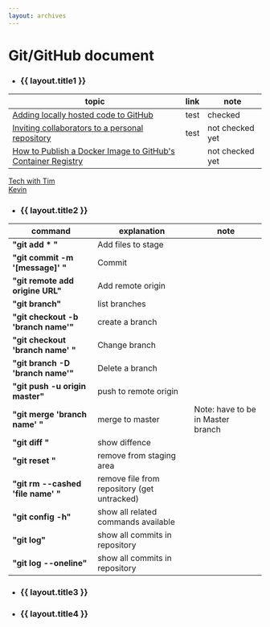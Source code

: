 ```yaml
---
layout: archives
---
```


# Git/GitHub document

- ### {{ layout.title1 }}

|topic| link| note|
|-------|------------|-----|
|[Adding locally hosted code to GitHub](https://docs.github.com/en/get-started/importing-your-projects-to-github/importing-source-code-to-github/adding-locally-hosted-code-to-github) |test |checked|
|[Inviting collaborators to a personal repository](https://docs.github.com/en/account-and-profile/setting-up-and-managing-your-personal-account-on-github/managing-access-to-your-personal-repositories/)|test |not checked yet|
|[How to Publish a Docker Image to GitHub's Container Registry](https://dev.to/github/publishing-a-docker-image-to-githubs-container-repository-4n50)||not checked yet|

[Tech with Tim](https://www.youtube.com/watch?v=DVRQoVRzMIY)   
[Kevin](https://www.youtube.com/watch?v=tRZGeaHPoaw)


- ### {{ layout.title2 }}

|command| explanation| note|
|-------|------------|-----|
|**"git add * "**|  Add files to stage|   
|**"git commit -m '[message]' "**|  Commit|  
|**"git remote add origine URL"**|  Add remote origin|  
|**"git branch"**|  list branches|
|**"git checkout -b 'branch name'"**|  create a branch|
|**"git checkout 'branch name' "**|  Change branch|
|**"git branch -D 'branch name'"**|  Delete a branch|
|**"git push -u origin master"**|  push to remote origin| 
|**"git merge 'branch name' "**|  merge to master| Note: have to be in Master branch|
|**"git diff "**|  show diffence|
|**"git reset "**|  remove from staging area|
|**"git rm --cashed 'file name' "**|  remove file from repository (get untracked)|
|**"git config -h"**|  show all related commands available|
|**"git log"**|  show all commits in repository|
|**"git log --oneline"**| show all commits in repository|



- ### {{ layout.title3 }}

- ### {{ layout.title4 }}


